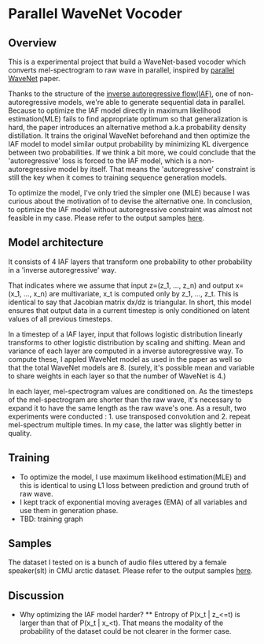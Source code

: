 # Parallel WaveNet Vocoder

## Overview
This is a experimental project that build a WaveNet-based vocoder which converts mel-spectrogram to raw wave in parallel, inspired by [parallel WaveNet]() paper.

Thanks to the structure of the [inverse autoregressive flow(IAF)](https://arxiv.org/abs/1606.04934), one of non-autoregressive models, we're able to generate sequential data in parallel. Because to optimize the IAF model directly in maximum likelihood estimation(MLE) fails to find appropriate optimum so that generalization is hard, the paper introduces an alternative method a.k.a probability density distillation. 
It trains the original WaveNet beforehand and then optimize the IAF model to model similar output probability by minimizing KL divergence between two probabilities. If we think a bit more, we could conclude that the 'autoregressive' loss is forced to the IAF model, which is a non-autoregressive model by itself. That means the 'autoregressive' constraint is still the key when it comes to training sequence generation models.

To optimize the model, I've only tried the simpler one (MLE) because I was curious about the motivation of to devise the alternative one. In conclusion, to optimize the IAF model without autoregressive constraint was almost not feasible in my case. Please refer to the output samples [here](https://soundcloud.com/andabi/sets/parallel-wavenet-vocoder).

## Model architecture
It consists of 4 IAF layers that transform one probability to other probability in a 'inverse autoregressive' way.

That indicates where we assume that input z=(z_1, ..., z_n) and output x=(x_1, ..., x_n) are multivariate, x_t is computed only by z_1, ..., z_t. This is identical to say that Jacobian matrix dx/dz is triangular.
In short, this model ensures that output data in a current timestep is only conditioned on latent values of all previous timesteps.

In a timestep of a IAF layer, input that follows logistic distribution linearly transforms to other logistic distribution by scaling and shifting. Mean and variance of each layer are computed in a inverse autoregressive way. To compute these, I appled WaveNet model as used in the paper as well so that the total WaveNet models are 8. (surely, it's possible mean and variable to share weights in each layer so that the number of WaveNet is 4.)

In each layer, mel-spectrogram values are conditioned on. As the timesteps of the mel-spectrogram are shorter than the raw wave, it's necessary to expand it to have the same length as the raw wave's one.
As a result, two experiments were conducted : 1. use transposed convolution and 2. repeat mel-spectrum multiple times.
In my case, the latter was slightly better in quality.

## Training
* To optimize the model, I use maximum likelihood estimation(MLE) and this is identical to using L1 loss between prediction and ground truth of raw wave.
* I kept track of exponential moving averages (EMA) of all variables and use them in generation phase.
* TBD: training graph

## Samples
The dataset I tested on is a bunch of audio files uttered by a female speaker(slt) in CMU arctic dataset. Please refer to the output samples [here](https://soundcloud.com/andabi/sets/parallel-wavenet-vocoder).

## Discussion
* Why optimizing the IAF model harder?
** Entropy of P(x_t | z_<=t) is larger than that of P(x_t | x_<t). 
That means the modality of the probability of the dataset could be not clearer in the former case.
